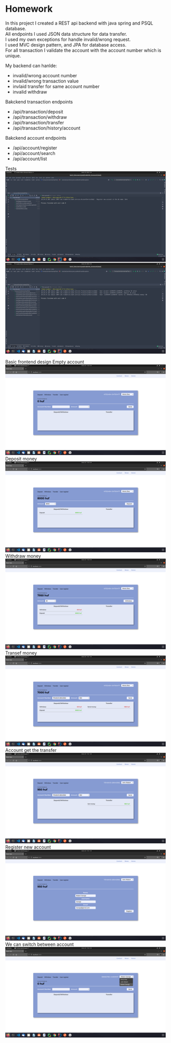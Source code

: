 # Homework

In this project I created a REST api backend with java spring and PSQL database.\
All endpoints I used JSON data structure for data transfer.\
I used my own exceptions for handle invalid/wrong request.\
I used MVC design pattern, and JPA for database access.\
For all transaction I validate the account with the account number which is unique.

My backend can hanlde:
- invalid/wrong account number
- invalid/wrong transaction value
- invlaid transfer for same account number
- invalid withdraw


Bakckend transaction endpoints
- /api/transaction/deposit
- /api/transaction/withdraw
- /api/transaction/transfer
- /api/transaction/history/account

Bakckend account endpoints
- /api/account/register
- /api/account/search
- /api/account/list

Tests
![](frontend/tradebrite/src/pictures/test1.png)
![](frontend/tradebrite/src/pictures/test2.png)


Basic frontend design
Empty account
![](frontend/tradebrite/src/pictures/1.png)
Deposit money
![](frontend/tradebrite/src/pictures/2.png)
Withdraw money
![](frontend/tradebrite/src/pictures/3.png)
Transef money
![](frontend/tradebrite/src/pictures/4.png)
Account get the transfer
![](frontend/tradebrite/src/pictures/5.png)
Register new account
![](frontend/tradebrite/src/pictures/6.png)
We can switch between account
![](frontend/tradebrite/src/pictures/7.png)
